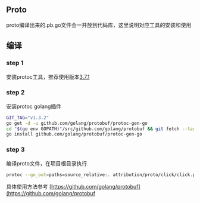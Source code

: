 ## Proto

proto编译出来的.pb.go文件会一并放到代码库，这里说明对应工具的安装和使用

## 编译

### step 1

安装protoc工具，推荐使用版本[3.7.1](https://github.com/protocolbuffers/protobuf/releases/tag/v3.7.1)

### step 2
安装protoc golang插件

```bash
GIT_TAG="v1.3.2"
go get -d -u github.com/golang/protobuf/protoc-gen-go
cd "$(go env GOPATH)"/src/github.com/golang/protobuf && git fetch --tag && git checkout "$GIT_TAG"
go install github.com/golang/protobuf/protoc-gen-go
```

### step 3
编译proto文件，在项目根目录执行

```bash
protoc --go_out=paths=source_relative:. attribution/proto/click/click.proto
```

具体使用方法参考 [https://github.com/golang/protobuf](https://github.com/golang/protobuf